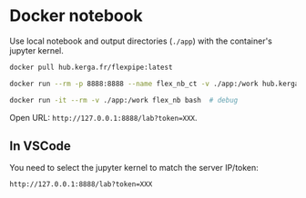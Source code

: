 # Docker notebook

Use local notebook and output directories (`./app`) with the container's jupyter kernel.

```bash
docker pull hub.kerga.fr/flexpipe:latest

docker run --rm -p 8888:8888 --name flex_nb_ct -v ./app:/work hub.kerga.fr/flexpipe:latest

docker run -it --rm -v ./app:/work flex_nb bash  # debug
```

Open URL: `http://127.0.0.1:8888/lab?token=XXX`.

## In VSCode

You need to select the jupyter kernel to match the server IP/token:

`http://127.0.0.1:8888/lab?token=XXX`
